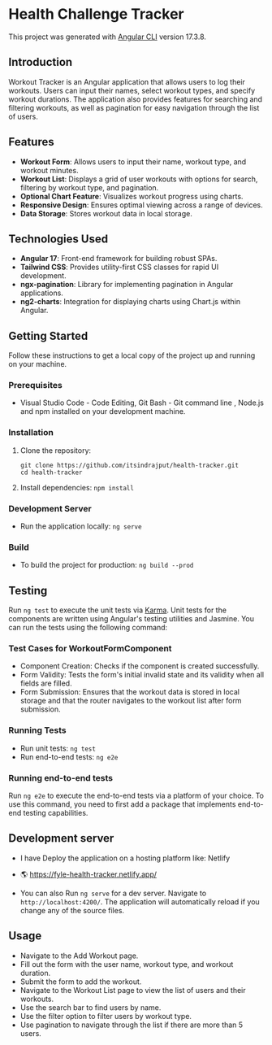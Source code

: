 # Health Challenge Tracker

This project was generated with [Angular CLI](https://github.com/angular/angular-cli) version 17.3.8.

## Introduction

Workout Tracker is an Angular application that allows users to log their workouts. Users can input their names, select workout types, and specify workout durations. The application also provides features for searching and filtering workouts, as well as pagination for easy navigation through the list of users.

## Features

- **Workout Form**: Allows users to input their name, workout type, and workout minutes.
- **Workout List**: Displays a grid of user workouts with options for search, filtering by workout type, and pagination.
- **Optional Chart Feature**: Visualizes workout progress using charts.
- **Responsive Design**: Ensures optimal viewing across a range of devices.
- **Data Storage**: Stores workout data in local storage.

## Technologies Used

- **Angular 17**: Front-end framework for building robust SPAs.
- **Tailwind CSS**: Provides utility-first CSS classes for rapid UI development.
- **ngx-pagination**: Library for implementing pagination in Angular applications.
- **ng2-charts**: Integration for displaying charts using Chart.js within Angular.

## Getting Started

Follow these instructions to get a local copy of the project up and running on your machine.

### Prerequisites

- Visual Studio Code - Code Editing, Git Bash - Git command line , Node.js and npm installed on your development machine.

### Installation

1. Clone the repository:

   ```
   git clone https://github.com/itsindrajput/health-tracker.git
   cd health-tracker
   ```

2. Install dependencies:
   `npm install`

### Development Server

- Run the application locally:
  `ng serve`

### Build

- To build the project for production:
  `ng build --prod
`

## Testing

Run `ng test` to execute the unit tests via [Karma](https://karma-runner.github.io).
Unit tests for the components are written using Angular's testing utilities and Jasmine. You can run the tests using the following command:

### Test Cases for WorkoutFormComponent

- Component Creation: Checks if the component is created successfully.
- Form Validity: Tests the form's initial invalid state and its validity when all fields are filled.
- Form Submission: Ensures that the workout data is stored in local storage and that the router navigates to the workout list after form submission.

### Running Tests

- Run unit tests:
  `ng test`
- Run end-to-end tests:
  `ng e2e`

### Running end-to-end tests

Run `ng e2e` to execute the end-to-end tests via a platform of your choice. To use this command, you need to first add a package that implements end-to-end testing capabilities.

## Development server

- I have Deploy the application on a hosting platform like: Netlify
- 🌎 https://fyle-health-tracker.netlify.app/

- You can also Run `ng serve` for a dev server. Navigate to `http://localhost:4200/`. The application will automatically reload if you change any of the source files.

## Usage

- Navigate to the Add Workout page.
- Fill out the form with the user name, workout type, and workout duration.
- Submit the form to add the workout.
- Navigate to the Workout List page to view the list of users and their workouts.
- Use the search bar to find users by name.
- Use the filter option to filter users by workout type.
- Use pagination to navigate through the list if there are more than 5 users.

